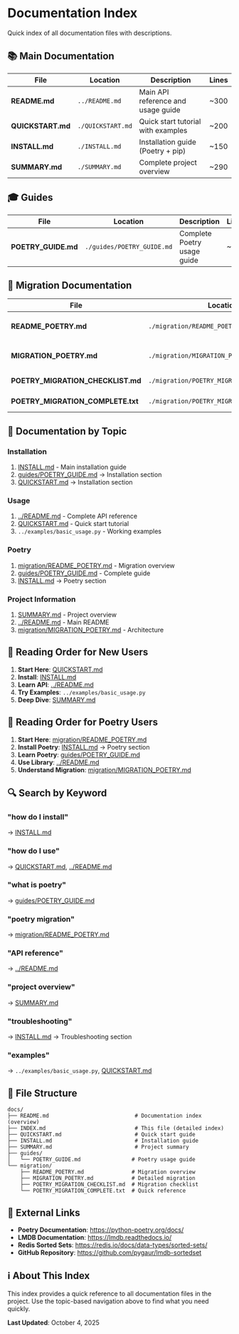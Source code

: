 # Documentation Index

Quick index of all documentation files with descriptions.

## 📚 Main Documentation

| File | Location | Description | Lines |
|------|----------|-------------|-------|
| **README.md** | `../README.md` | Main API reference and usage guide | ~300 |
| **QUICKSTART.md** | `./QUICKSTART.md` | Quick start tutorial with examples | ~200 |
| **INSTALL.md** | `./INSTALL.md` | Installation guide (Poetry + pip) | ~150 |
| **SUMMARY.md** | `./SUMMARY.md` | Complete project overview | ~290 |

## 🎓 Guides

| File | Location | Description | Lines |
|------|----------|-------------|-------|
| **POETRY_GUIDE.md** | `./guides/POETRY_GUIDE.md` | Complete Poetry usage guide | ~200 |

## 🔄 Migration Documentation

| File | Location | Description | Lines |
|------|----------|-------------|-------|
| **README_POETRY.md** | `./migration/README_POETRY.md` | Quick migration overview | ~200 |
| **MIGRATION_POETRY.md** | `./migration/MIGRATION_POETRY.md` | Detailed migration docs | ~360 |
| **POETRY_MIGRATION_CHECKLIST.md** | `./migration/POETRY_MIGRATION_CHECKLIST.md` | Complete checklist | ~370 |
| **POETRY_MIGRATION_COMPLETE.txt** | `./migration/POETRY_MIGRATION_COMPLETE.txt` | Quick reference | ~150 |

## 🎯 Documentation by Topic

### Installation
1. [INSTALL.md](INSTALL.md) - Main installation guide
2. [guides/POETRY_GUIDE.md](guides/POETRY_GUIDE.md) → Installation section
3. [QUICKSTART.md](QUICKSTART.md) → Installation section

### Usage
1. [../README.md](../README.md) - Complete API reference
2. [QUICKSTART.md](QUICKSTART.md) - Quick start tutorial
3. `../examples/basic_usage.py` - Working examples

### Poetry
1. [migration/README_POETRY.md](migration/README_POETRY.md) - Migration overview
2. [guides/POETRY_GUIDE.md](guides/POETRY_GUIDE.md) - Complete guide
3. [INSTALL.md](INSTALL.md) → Poetry section

### Project Information
1. [SUMMARY.md](SUMMARY.md) - Project overview
2. [../README.md](../README.md) - Main README
3. [migration/MIGRATION_POETRY.md](migration/MIGRATION_POETRY.md) - Architecture

## 📖 Reading Order for New Users

1. **Start Here**: [QUICKSTART.md](QUICKSTART.md)
2. **Install**: [INSTALL.md](INSTALL.md)
3. **Learn API**: [../README.md](../README.md)
4. **Try Examples**: `../examples/basic_usage.py`
5. **Deep Dive**: [SUMMARY.md](SUMMARY.md)

## 📖 Reading Order for Poetry Users

1. **Start Here**: [migration/README_POETRY.md](migration/README_POETRY.md)
2. **Install Poetry**: [INSTALL.md](INSTALL.md) → Poetry section
3. **Learn Poetry**: [guides/POETRY_GUIDE.md](guides/POETRY_GUIDE.md)
4. **Use Library**: [../README.md](../README.md)
5. **Understand Migration**: [migration/MIGRATION_POETRY.md](migration/MIGRATION_POETRY.md)

## 🔍 Search by Keyword

### "how do I install"
→ [INSTALL.md](INSTALL.md)

### "how do I use"
→ [QUICKSTART.md](QUICKSTART.md), [../README.md](../README.md)

### "what is poetry"
→ [guides/POETRY_GUIDE.md](guides/POETRY_GUIDE.md)

### "poetry migration"
→ [migration/README_POETRY.md](migration/README_POETRY.md)

### "API reference"
→ [../README.md](../README.md)

### "project overview"
→ [SUMMARY.md](SUMMARY.md)

### "troubleshooting"
→ [INSTALL.md](INSTALL.md) → Troubleshooting section

### "examples"
→ `../examples/basic_usage.py`, [QUICKSTART.md](QUICKSTART.md)

## 📁 File Structure

```
docs/
├── README.md                           # Documentation index (overview)
├── INDEX.md                            # This file (detailed index)
├── QUICKSTART.md                       # Quick start guide
├── INSTALL.md                          # Installation guide
├── SUMMARY.md                          # Project summary
├── guides/
│   └── POETRY_GUIDE.md                # Poetry usage guide
└── migration/
    ├── README_POETRY.md               # Migration overview
    ├── MIGRATION_POETRY.md            # Detailed migration
    ├── POETRY_MIGRATION_CHECKLIST.md  # Migration checklist
    └── POETRY_MIGRATION_COMPLETE.txt  # Quick reference
```

## 🔗 External Links

- **Poetry Documentation**: https://python-poetry.org/docs/
- **LMDB Documentation**: https://lmdb.readthedocs.io/
- **Redis Sorted Sets**: https://redis.io/docs/data-types/sorted-sets/
- **GitHub Repository**: https://github.com/pygaur/lmdb-sortedset

## ℹ️ About This Index

This index provides a quick reference to all documentation files in the project. Use the topic-based navigation above to find what you need quickly.

**Last Updated**: October 4, 2025


